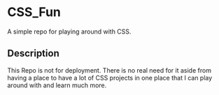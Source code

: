 # CSS_Fun
A simple repo for playing around with CSS.

## Description
This Repo is not for deployment. There is no real need for it aside from having a place to have a lot of CSS projects in one place that I can play around with and learn much more. 
